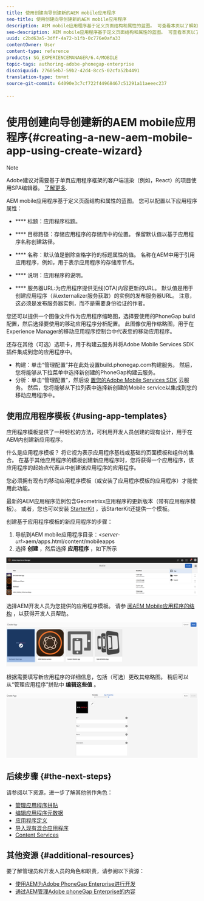 ```yaml
---
title: 使用创建向导创建新的AEM mobile应用程序
seo-title: 使用创建向导创建新的AEM mobile应用程序
description: AEM mobile应用程序基于定义页面结构和属性的蓝图。 可查看本页以了解如何基于应用程序模板创建新应用程序。
seo-description: AEM mobile应用程序基于定义页面结构和属性的蓝图。 可查看本页以了解如何基于应用程序模板创建新应用程序。
uuid: c2bd63a5-3dff-4a72-b1fb-0c776e0afa33
contentOwner: User
content-type: reference
products: SG_EXPERIENCEMANAGER/6.4/MOBILE
topic-tags: authoring-adobe-phonegap-enterprise
discoiquuid: 27605eb7-59b2-42d4-8cc5-02cfa52b4491
translation-type: tm+mt
source-git-commit: 64090e3c7cf722f44968467c51291a11aeeec237

---
```



# 使用创建向导创建新的AEM mobile应用程序{#creating-a-new-aem-mobile-app-using-create-wizard}

>[!NOTE]
>
>Adobe建议对需要基于单页应用程序框架的客户端渲染（例如，React）的项目使用SPA编辑器。 [了解更多](/help/sites-developing/spa-overview.md).

AEM mobile应用程序基于定义页面结构和属性的蓝图。 您可以配置以下应用程序属性：

* **** 标题：应用程序标题。
* **** 目标路径：存储应用程序的存储库中的位置。 保留默认值以基于应用程序名称创建路径。

* **** 名称：默认值是删除空格字符的标题属性的值。 名称在AEM中用于引用应用程序，例如，用于表示应用程序的存储库节点。
* **** 说明：应用程序的说明。
* **** 服务器URL:为应用程序提供无线(OTA)内容更新的URL。 默认值是用于创建应用程序（从externalizer服务获取）的实例的发布服务器URL。 注意，这必须是发布服务器实例，而不是需要身份验证的作者。

您还可以提供一个图像文件作为应用程序缩略图，选择要使用的PhoneGap build配置，然后选择要使用的移动应用程序分析配置。 此图像仅用作缩略图，用于在Experience Manager的移动应用程序控制台中代表您的移动应用程序。

还存在其他（可选）选项卡，用于构建云服务并将Adobe Mobile Services SDK插件集成到您的应用程序中。

* 构建：单击“管理配置”并在此处设置build.phonegap.com构建服务。 然后，您将能够从下拉菜单中选择新创建的PhoneGap构建云服务。
* 分析：单击“管理配置”，然后设 [置您的Adobe Mobile Services SDK](https://marketing.adobe.com/developer/en_US/get-started/mobile/c-measuring-mobile-applications) 云服务。 然后，您将能够从下拉列表中选择新创建的Mobile service以集成到您的移动应用程序中。

## 使用应用程序模板 {#using-app-templates}

应用程序模板提供了一种轻松的方法，可利用开发人员创建的现有设计，用于在AEM内创建新应用程序。

什么是应用程序模板？ 将它视为表示应用程序基线或基础的页面模板和组件的集合。
在基于其他应用程序的模板创建新应用程序时，您将获得一个应用程序，该应用程序的起始点代表从中创建该应用程序的应用程序。

您必须拥有现有的移动应用程序模板（或安装了应用程序模板的应用程序）才能使用此功能。

最新的AEM应用程序范例包含Geometrixx应用程序的更新版本（带有应用程序模板）。 或者，您也可以安装 [StarterKit](https://github.com/Adobe-Marketing-Cloud-Apps/aem-phonegap-starter-kit) ，该StarterKit还提供一个模板。

创建基于应用程序模板的新应用程序的步骤：

1. 导航到AEM mobile应用程序目录：&lt;*server-url*>aem/apps.html/content/mobileapps
1. 选择 **创建** ，然后选择 **应用程序** ，如下所示

![chlimage_1-158](assets/chlimage_1-158.png)

选择AEM开发人员为您提供的应用程序模板。 请参 [阅AEM Mobile应用程序的结构](/help/mobile/phonegap-structure-an-app.md) ，以获得开发人员帮助。

![chlimage_1-159](assets/chlimage_1-159.png)

根据需要填写新应用程序的详细信息，包括（可选）更改其缩略图。 稍后可以从“管理应用程序”拼贴中 **编辑这些值** 。

![chlimage_1-160](assets/chlimage_1-160.png)

## 后续步骤 {#the-next-steps}

请参阅以下资源，进一步了解其他创作角色：

* [管理应用程序拼贴](/help/mobile/phonegap-app-details-tile.md)
* [编辑应用程序元数据](/help/mobile/phonegap-editmetadata.md)
* [应用程序定义](/help/mobile/phonegap-app-definitions.md)
* [导入现有混合应用程序](/help/mobile/phonegap-adding-content-to-imported-app.md)
* [Content Services](/help/mobile/develop-content-as-a-service.md)

## 其他资源 {#additional-resources}

要了解管理员和开发人员的角色和职责，请参阅以下资源：

* [使用AEM为Adobe PhoneGap Enterprise进行开发](/help/mobile/developing-in-phonegap.md)
* [通过AEM管理Adobe phoneGap Enterprise的内容](/help/mobile/administer-phonegap.md)
